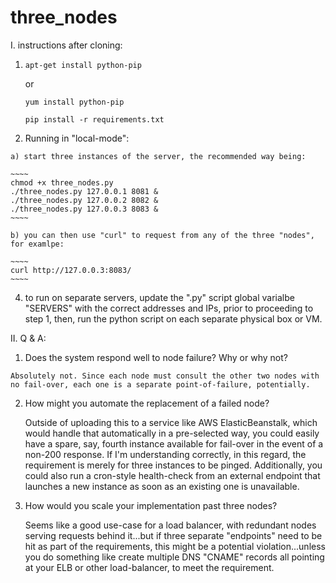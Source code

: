 # three_nodes

I. instructions after cloning:

  1. ~~~~ 
     apt-get install python-pip
     ~~~~ 
     
      or 
     
     ~~~~ 
     yum install python-pip
     ~~~~
     ~~~~
     pip install -r requirements.txt
     ~~~~

  2. Running in "local-mode":
  
    a) start three instances of the server, the recommended way being:

    ~~~~ 
    chmod +x three_nodes.py
    ./three_nodes.py 127.0.0.1 8081 &
    ./three_nodes.py 127.0.0.2 8082 &
    ./three_nodes.py 127.0.0.3 8083 & 
    ~~~~
    
    b) you can then use "curl" to request from any of the three "nodes", for examlpe:
    
    ~~~~ 
    curl http://127.0.0.3:8083/ 
    ~~~~

  4. to run on separate servers, update the ".py" script global varialbe "SERVERS" with the correct addresses and IPs, prior to proceeding to step 1, then, run the python script on each separate physical box or VM.


II. Q & A:

  1. Does the system respond well to node failure? Why or why not?
     
    Absolutely not. Since each node must consult the other two nodes with no fail-over, each one is a separate point-of-failure, potentially.

  2. How might you automate the replacement of a failed node?
  
     Outside of uploading this to a service like AWS ElasticBeanstalk, which would handle that automatically in a pre-selected way, you could easily have a spare, say, fourth instance available for fail-over in the event of a non-200 response. If I'm understanding correctly, in this regard, the requirement is merely for three instances to be pinged.
     Additionally, you could also run a cron-style health-check from an external endpoint that launches a new instance as soon as an existing one is unavailable.

  3. How would you scale your implementation past three nodes?
  
     Seems like a good use-case for a load balancer, with redundant nodes serving requests behind it...but if three separate "endpoints" need to be hit as part of the requirements, this might be a potential violation...unless you do something like create multiple DNS "CNAME" records all pointing at your ELB or other load-balancer, to meet the requirement.

  

